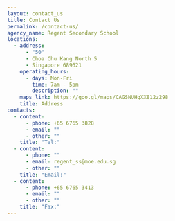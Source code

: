 ```yaml
---
layout: contact_us
title: Contact Us
permalink: /contact-us/
agency_name: Regent Secondary School
locations:
  - address:
      - "50"
      - Choa Chu Kang North 5
      - Singapore 689621
    operating_hours:
      - days: Mon-Fri
        time: 7am - 5pm
        description: ""
    maps_link: https://goo.gl/maps/CAGSNUHqXX812z298
    title: Address
contacts:
  - content:
      - phone: +65 6765 3828
      - email: ""
      - other: ""
    title: "Tel:"
  - content:
      - phone: ""
      - email: regent_ss@moe.edu.sg
      - other: ""
    title: "Email:"
  - content:
      - phone: +65 6765 3413
      - email: ""
      - other: ""
    title: "Fax:"
---
```

